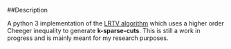 ##Description

A python 3 implementation of the [LRTV algorithm](http://arxiv.org/pdf/1111.0965v1.pdf) 
which uses a higher order Cheeger inequality to generate **k-sparse-cuts**. This is still 
a work in progress and is mainly meant for my research purposes. 

